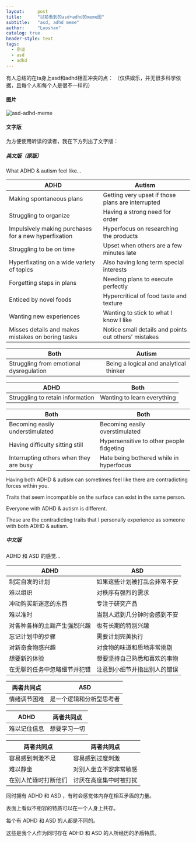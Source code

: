 ```yaml
---
layout:     post
title:      "以前看到的asd+adhd的meme图"
subtitle:   "asd, adhd meme"
author:     "Luoshan"
catalog: true
header-style: text
tags:
  - 杂谈
  - asd
  - adhd
---
```


有人总结的在ta身上asd和adhd相互冲突的点：
（仅供娱乐，并无很多科学依据，且每个人和每个人是很不一样的）

#### 图片
![asd-adhd-meme](https://cdn.jsdelivr.net/gh/xunluoshan/xunluoshan.github.io@master/img/attachment/asd-adhd-meme.png)



#### 文字版

为方便使用听读的读者，我在下方列出了文字版：

##### 英文版（原版）

What ADHD & autism feel like...

| ADHD                                                 | Autism                                               |
| ---------------------------------------------------- | ---------------------------------------------------- |
| Making spontaneous plans                             | Getting very upset if those plans are interrupted    |
| Struggling to organize                               | Having a strong need for order                       |
| Impulsively making purchases for a new hyperfixation | Hyperfocus on researching the products               |
| Struggling to be on time                             | Upset when others are a few minutes late             |
| Hyperfixating on a wide variety of topics            | Also having long term special interests              |
| Forgetting steps in plans                            | Needing plans to execute perfectly                   |
| Enticed by novel foods                               | Hypercritical of food taste and texture              |
| Wanting new experiences                              | Wanting to stick to what I know I like               |
| Misses details and makes mistakes on boring tasks    | Notice small details and points out others' mistakes |



| Both                                    | Autism                                 |
| --------------------------------------- | -------------------------------------- |
| Struggling from emotional dysregulation | Being a logical and analytical thinker |


| ADHD                             | Both                        |
| -------------------------------- | --------------------------- |
| Struggling to retain information | Wanting to learn everything |


| Both                                   | Both                                     |
| -------------------------------------- | ---------------------------------------- |
| Becoming easily understimulated        | Becoming easily overstimulated           |
| Having difficulty sitting still        | Hypersensitive to other people fidgeting |
| Interrupting others when they are busy | Hate being bothered while in hyperfocus  |


Having both ADHD & autism can sometimes feel like there are contradicting forces within you.

Traits that seem incompatible on the surface can exist in the same person.

Everyone with ADHD & autism is different.
 
These are the contradicting traits that I personally experience as someone with both ADHD & autism.

##### 中文版

 ADHD 和 ASD 的感觉...

| ADHD           | ASD            |
| -------------- | -------------- |
| 制定自发的计划        | 如果这些计划被打乱会非常不安 |
| 难以组织           | 对秩序有强烈的需求      |
| 冲动购买新迷恋的东西     | 专注于研究产品        |
| 难以准时           | 当别人迟到几分钟时会感到不安 |
| 对各种各样的主题产生强烈兴趣 | 也有长期的特别兴趣      |
| 忘记计划中的步骤       | 需要计划完美执行       |
| 对新奇食物感兴趣       | 对食物的味道和质地非常挑剔  |
| 想要新的体验         | 想要坚持自己熟悉和喜欢的事物 |
| 在无聊的任务中忽略细节并犯错 | 注意到小细节并指出别人的错误 |

| 两者共同点   | ASD          |
| ----------- | ------------ |
| 情绪调节困难 | 是一个逻辑和分析型思考者 |

| ADHD                             | 两者共同点                   |
| -------------------------------- | --------------------------- |
| 难以记住信息                      | 想要学习一切                 |

| 两者共同点                             | 两者共同点                          |
| ------------------------------------- | ----------------------------------- |
| 容易感到刺激不足                        | 容易感到过度刺激                     |
| 难以静坐                               | 对别人坐立不安非常敏感                |
| 在别人忙碌时打断他们                    | 讨厌在高度集中时被打扰                |

同时拥有 ADHD 和 ASD ，有时会感觉体内存在相互矛盾的力量。

表面上看似不相容的特质可以在一个人身上共存。

每个有 ADHD 和 ASD 的人都是不同的。

这些是我个人作为同时存在 ADHD 和 ASD 的人所经历的矛盾特质。
